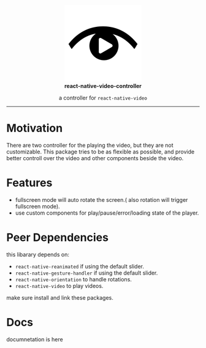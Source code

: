 <div style="text-align:center">
  <div><img src="./docs/images/logo.png" /></div>
  <strong>react-native-video-controller</strong>
  <p>a controller for <code>react-native-video</code> </p>
</div>




---

# Motivation
There are two controller for the playing the video, but they are not customizable. This package tries to be as flexible as possible, and provide better controll over the video and other components beside the video.

# Features
* fullscreen mode will auto rotate the screen.( also rotation will trigger fullscreen mode).
* use custom components for play/pause/error/loading state of the player.
  
# Peer Dependencies
this libarary depends on:

* `react-native-reanimated` if using the default slider.
* `react-native-gesture-handler` if using the default slider.
* `react-native-orientation` to handle rotations.
* `react-native-video` to play videos.
  

make sure install and link these packages.
# Docs
documnetation is here